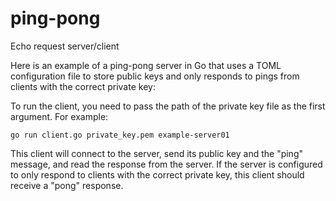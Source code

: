 # ping-pong
Echo request server/client

Here is an example of a ping-pong server in Go that uses a TOML configuration file to store public keys and only responds to pings from clients with the correct private key:

To run the client, you need to pass the path of the private key file as the first argument. For example:

`go run client.go private_key.pem example-server01`

This client will connect to the server, send its public key and the "ping" message, and read the response from the server. If the server is configured to only respond to clients with the correct private key, this client should receive a "pong" response.
